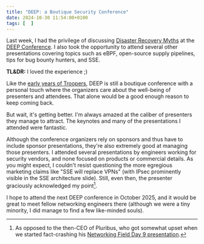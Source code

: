 ```yaml
---
title: "DEEP: a Boutique Security Conference"
date: 2024-10-30 11:54:00+0100
tags: [  ]
---
```

Last week, I had the privilege of discussing [Disaster Recovery Myths](https://blog.ipspace.net/2024/10/disaster-recovery-videos/) at the [DEEP Conference](https://deep-conference.com/). I also took the opportunity to attend several other presentations covering topics such as eBPF, open-source supply pipelines, tips for bug bounty hunters, and SSE.

**TL&DR:** I loved the experience ;)
<!--more-->
Like the [early years of Troopers](https://blog.ipspace.net/2013/05/troopers-13-must-visit-security/), DEEP is still a boutique conference with a personal touch where the organizers care about the well-being of presenters and attendees. That alone would be a good enough reason to keep coming back.

But wait, it's getting better. I'm always amazed at the caliber of presenters they manage to attract. The keynotes and many of the presentations I attended were fantastic.

Although the conference organizers rely on sponsors and thus have to include sponsor presentations, they're also extremely good at managing those presenters. I attended several presentations by engineers working for security vendors, and none focused on products or commercial details. As you might expect, I couldn't resist questioning the more egregious marketing claims like "SSE will replace VPNs" (with IPsec prominently visible in the SSE architecture slide). Still, even then, the presenter graciously acknowledged my point[^PB].

[^PB]: As opposed to the then-CEO of Pluribus, who got somewhat upset when we started fact-crashing his [Networking Field Day 9 presentation](https://vimeo.com/119471817).

I hope to attend the next DEEP conference in October 2025, and it would be great to meet fellow networking engineers there (although we were a tiny minority, I did manage to find a few like-minded souls).
